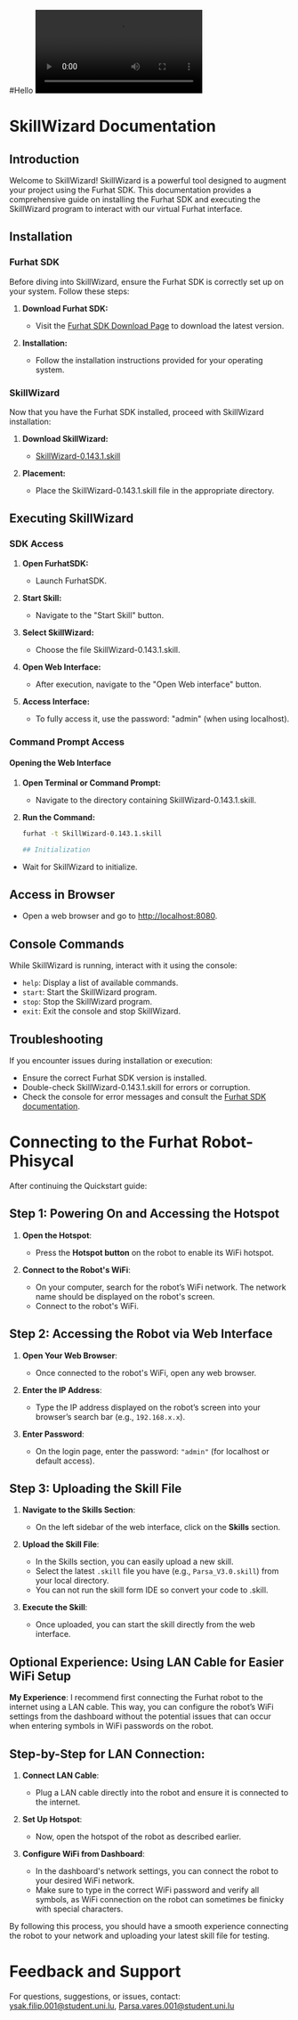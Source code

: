 #Hello
![Watch the video](Furhat-Robot-uni.lu/Demo_3.0.1.mp4)
# SkillWizard Documentation

## Introduction

Welcome to SkillWizard! SkillWizard is a powerful tool designed to augment your project using the Furhat SDK. This documentation provides a comprehensive guide on installing the Furhat SDK and executing the SkillWizard program to interact with our virtual Furhat interface.

## Installation

### Furhat SDK

Before diving into SkillWizard, ensure the Furhat SDK is correctly set up on your system. Follow these steps:

1. **Download Furhat SDK:**
   - Visit the [Furhat SDK Download Page](https://docs.furhat.io/launcher/) to download the latest version.

2. **Installation:**
   - Follow the installation instructions provided for your operating system.

### SkillWizard

Now that you have the Furhat SDK installed, proceed with SkillWizard installation:

1. **Download SkillWizard:**
   - [SkillWizard-0.143.1.skill](https://www.mediafire.com/file/5tf19etha9bq1wz/SkillWizard-0.143.1.skill/file)

2. **Placement:**
   - Place the SkillWizard-0.143.1.skill file in the appropriate directory.

## Executing SkillWizard

### SDK Access

1. **Open FurhatSDK:**
   - Launch FurhatSDK.

2. **Start Skill:**
   - Navigate to the "Start Skill" button.

3. **Select SkillWizard:**
   - Choose the file SkillWizard-0.143.1.skill.

4. **Open Web Interface:**
   - After execution, navigate to the "Open Web interface" button.

5. **Access Interface:**
   - To fully access it, use the password: "admin" (when using localhost).

### Command Prompt Access

#### Opening the Web Interface

1. **Open Terminal or Command Prompt:**
   - Navigate to the directory containing SkillWizard-0.143.1.skill.

2. **Run the Command:**
   ```bash
   furhat -t SkillWizard-0.143.1.skill

   ## Initialization

- Wait for SkillWizard to initialize.

## Access in Browser

- Open a web browser and go to [http://localhost:8080](http://localhost:8080).

## Console Commands

While SkillWizard is running, interact with it using the console:

- `help`: Display a list of available commands.
- `start`: Start the SkillWizard program.
- `stop`: Stop the SkillWizard program.
- `exit`: Exit the console and stop SkillWizard.

## Troubleshooting

If you encounter issues during installation or execution:

- Ensure the correct Furhat SDK version is installed.
- Double-check SkillWizard-0.143.1.skill for errors or corruption.
- Check the console for error messages and consult the [Furhat SDK documentation](https://docs.furhat.io/furhatos).

# Connecting to the Furhat Robot-Phisycal

After continuing the Quickstart guide:

## Step 1: Powering On and Accessing the Hotspot


1. **Open the Hotspot**:
    - Press the **Hotspot button** on the robot to enable its WiFi hotspot.

2. **Connect to the Robot's WiFi**:
    - On your computer, search for the robot’s WiFi network. The network name should be displayed on the robot's screen.
    - Connect to the robot's WiFi.

## Step 2: Accessing the Robot via Web Interface

1. **Open Your Web Browser**:
    - Once connected to the robot's WiFi, open any web browser.

2. **Enter the IP Address**:
    - Type the IP address displayed on the robot’s screen into your browser’s search bar (e.g., `192.168.x.x`).

3. **Enter Password**:
    - On the login page, enter the password: `"admin"` (for localhost or default access).

## Step 3: Uploading the Skill File

1. **Navigate to the Skills Section**:
    - On the left sidebar of the web interface, click on the **Skills** section.

2. **Upload the Skill File**:
    - In the Skills section, you can easily upload a new skill.
    - Select the latest `.skill` file you have (e.g., `Parsa_V3.0.skill`) from your local directory.
    - You can not run the skill form IDE so convert your code to .skill.
3. **Execute the Skill**:
    - Once uploaded, you can start the skill directly from the web interface.

## Optional Experience: Using LAN Cable for Easier WiFi Setup

**My Experience**: I recommend first connecting the Furhat robot to the internet using a LAN cable. This way, you can configure the robot’s WiFi settings from the dashboard without the potential issues that can occur when entering symbols in WiFi passwords on the robot. 

## Step-by-Step for LAN Connection:

1. **Connect LAN Cable**:
    - Plug a LAN cable directly into the robot and ensure it is connected to the internet.

2. **Set Up Hotspot**:
    - Now, open the hotspot of the robot as described earlier.

3. **Configure WiFi from Dashboard**:
    - In the dashboard's network settings, you can connect the robot to your desired WiFi network.
    - Make sure to type in the correct WiFi password and verify all symbols, as WiFi connection on the robot can sometimes be finicky with special characters.

By following this process, you should have a smooth experience connecting the robot to your network and uploading your latest skill file for testing.


# Feedback and Support

For questions, suggestions, or issues, contact: [ysak.filip.001@student.uni.lu](mailto:ysak.filip.001@student.uni.lu), [Parsa.vares.001@student.uni.lu](parsa.vares.001@student.uni.lu)



